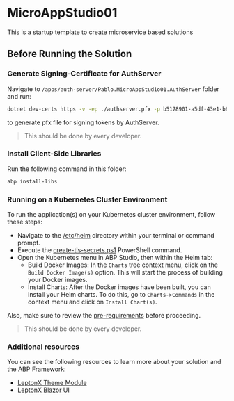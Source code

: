 # MicroAppStudio01

This is a startup template to create microservice based solutions

## Before Running the Solution

### Generate Signing-Certificate for AuthServer 

Navigate to `/apps/auth-server/Pablo.MicroAppStudio01.AuthServer` folder and run:

```bash
dotnet dev-certs https -v -ep ./authserver.pfx -p b5178901-a5df-43e1-b812-de05eba15fab
```

to generate pfx file for signing tokens by AuthServer.

> This should be done by every developer.

### Install Client-Side Libraries

Run the following command in this folder:

````bash
abp install-libs
````

### Running on a Kubernetes Cluster Environment

To run the application(s) on your Kubernetes cluster environment, follow these steps:

- Navigate to the [/etc/helm](./etc/helm) directory within your terminal or command prompt.
- Execute the [create-tls-secrets.ps1](./etc/helm/create-tls-secrets.ps1) PowerShell command.
- Open the Kubernetes menu in ABP Studio, then within the Helm tab:
  - Build Docker Images: In the `Charts` tree context menu, click on the `Build Docker Image(s)` option. This will start the process of building your Docker images.
  - Install Charts: After the Docker images have been built, you can install your Helm charts. To do this, go to `Charts->Commands` in the context menu and click on `Install Chart(s)`.

Also, make sure to review the [pre-requirements](./etc/helm/README.md#Pre-requirements) before proceeding.

> This should be done by every developer.

### Additional resources

You can see the following resources to learn more about your solution and the ABP Framework:

* [LeptonX Theme Module](https://docs.abp.io/en/commercial/latest/themes/lepton-x/index)
* [LeptonX Blazor UI](https://docs.abp.io/en/commercial/latest/themes/lepton-x/blazor?UI=Blazor)
